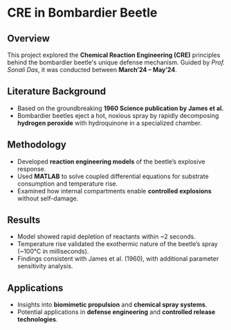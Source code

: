# CRE in Bombardier Beetle

## Overview
This project explored the **Chemical Reaction Engineering (CRE)** principles behind the bombardier beetle's unique defense mechanism. Guided by *Prof. Sonali Das*, it was conducted between **March’24 – May’24**.

## Literature Background
- Based on the groundbreaking **1960 Science publication by James et al.**
- Bombardier beetles eject a hot, noxious spray by rapidly decomposing **hydrogen peroxide** with hydroquinone in a specialized chamber.

## Methodology
- Developed **reaction engineering models** of the beetle’s explosive response.
- Used **MATLAB** to solve coupled differential equations for substrate consumption and temperature rise.
- Examined how internal compartments enable **controlled explosions** without self-damage.

## Results
- Model showed rapid depletion of reactants within ~2 seconds.
- Temperature rise validated the exothermic nature of the beetle’s spray (~100°C in milliseconds).
- Findings consistent with James et al. (1960), with additional parameter sensitivity analysis.

## Applications
- Insights into **biomimetic propulsion** and **chemical spray systems**.
- Potential applications in **defense engineering** and **controlled release technologies**.

